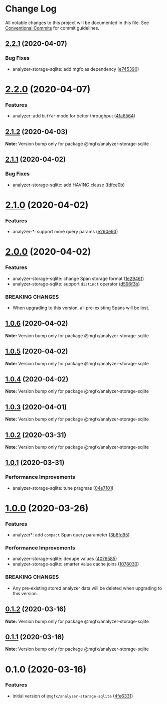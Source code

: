 # Change Log

All notable changes to this project will be documented in this file.
See [Conventional Commits](https://conventionalcommits.org) for commit guidelines.

## [2.2.1](https://github.com/ai-labs-team/mgFx/compare/@mgfx/analyzer-storage-sqlite@2.2.0...@mgfx/analyzer-storage-sqlite@2.2.1) (2020-04-07)


### Bug Fixes

* analyzer-storage-sqlite: add mgfx as dependency ([e745390](https://github.com/ai-labs-team/mgFx/commit/e745390))





# [2.2.0](https://github.com/ai-labs-team/mgFx/compare/@mgfx/analyzer-storage-sqlite@2.1.2...@mgfx/analyzer-storage-sqlite@2.2.0) (2020-04-07)


### Features

* analyzer: add `buffer` mode for better throughput ([41a6564](https://github.com/ai-labs-team/mgFx/commit/41a6564))





## [2.1.2](https://github.com/ai-labs-team/mgFx/compare/@mgfx/analyzer-storage-sqlite@2.1.1...@mgfx/analyzer-storage-sqlite@2.1.2) (2020-04-03)

**Note:** Version bump only for package @mgfx/analyzer-storage-sqlite





## [2.1.1](https://github.com/ai-labs-team/mgFx/compare/@mgfx/analyzer-storage-sqlite@2.1.0...@mgfx/analyzer-storage-sqlite@2.1.1) (2020-04-02)


### Bug Fixes

* analyzer-storage-sqlite: add HAVING clause ([fdfce0b](https://github.com/ai-labs-team/mgFx/commit/fdfce0b))





# [2.1.0](https://github.com/ai-labs-team/mgFx/compare/@mgfx/analyzer-storage-sqlite@2.0.0...@mgfx/analyzer-storage-sqlite@2.1.0) (2020-04-02)


### Features

* analyzer-*: support more query params ([e290e93](https://github.com/ai-labs-team/mgFx/commit/e290e93))





# [2.0.0](https://github.com/ai-labs-team/mgFx/compare/@mgfx/analyzer-storage-sqlite@1.0.6...@mgfx/analyzer-storage-sqlite@2.0.0) (2020-04-02)


### Features

* analyzer-storage-sqlite: change Span storage format ([1e2946f](https://github.com/ai-labs-team/mgFx/commit/1e2946f))
* analyzer-storage-sqlite: support `distinct` operator ([d596f3b](https://github.com/ai-labs-team/mgFx/commit/d596f3b))


### BREAKING CHANGES

* When upgrading to this version, all pre-existing Spans will be lost.





## [1.0.6](https://github.com/ai-labs-team/mgFx/compare/@mgfx/analyzer-storage-sqlite@1.0.5...@mgfx/analyzer-storage-sqlite@1.0.6) (2020-04-02)

**Note:** Version bump only for package @mgfx/analyzer-storage-sqlite





## [1.0.5](https://github.com/ai-labs-team/mgFx/compare/@mgfx/analyzer-storage-sqlite@1.0.4...@mgfx/analyzer-storage-sqlite@1.0.5) (2020-04-02)

**Note:** Version bump only for package @mgfx/analyzer-storage-sqlite





## [1.0.4](https://github.com/ai-labs-team/mgFx/compare/@mgfx/analyzer-storage-sqlite@1.0.3...@mgfx/analyzer-storage-sqlite@1.0.4) (2020-04-02)

**Note:** Version bump only for package @mgfx/analyzer-storage-sqlite





## [1.0.3](https://github.com/ai-labs-team/mgFx/compare/@mgfx/analyzer-storage-sqlite@1.0.2...@mgfx/analyzer-storage-sqlite@1.0.3) (2020-04-01)

**Note:** Version bump only for package @mgfx/analyzer-storage-sqlite





## [1.0.2](https://github.com/ai-labs-team/mgFx/compare/@mgfx/analyzer-storage-sqlite@1.0.1...@mgfx/analyzer-storage-sqlite@1.0.2) (2020-03-31)

**Note:** Version bump only for package @mgfx/analyzer-storage-sqlite





## [1.0.1](https://github.com/ai-labs-team/mgFx/compare/@mgfx/analyzer-storage-sqlite@1.0.0...@mgfx/analyzer-storage-sqlite@1.0.1) (2020-03-31)


### Performance Improvements

* analyzer-storage-sqlite: tune pragmas ([04e7101](https://github.com/ai-labs-team/mgFx/commit/04e7101))





# [1.0.0](https://github.com/ai-labs-team/mgFx/compare/@mgfx/analyzer-storage-sqlite@0.1.2...@mgfx/analyzer-storage-sqlite@1.0.0) (2020-03-26)


### Features

* analyzer*: add `compact` Span query parameter ([3b6fd95](https://github.com/ai-labs-team/mgFx/commit/3b6fd95))


### Performance Improvements

* analyzer-storage-sqlite: dedupe values ([4076585](https://github.com/ai-labs-team/mgFx/commit/4076585))
* analyzer-storage-sqlite: smarter value cache joins ([1078030](https://github.com/ai-labs-team/mgFx/commit/1078030))


### BREAKING CHANGES

* Any pre-existing stored analyzer data will be deleted when upgrading to this version.





## [0.1.2](https://github.com/ai-labs-team/mgFx/compare/@mgfx/analyzer-storage-sqlite@0.1.1...@mgfx/analyzer-storage-sqlite@0.1.2) (2020-03-16)

**Note:** Version bump only for package @mgfx/analyzer-storage-sqlite





## [0.1.1](https://github.com/ai-labs-team/mgFx/compare/@mgfx/analyzer-storage-sqlite@0.1.0...@mgfx/analyzer-storage-sqlite@0.1.1) (2020-03-16)

**Note:** Version bump only for package @mgfx/analyzer-storage-sqlite





# 0.1.0 (2020-03-16)


### Features

* initial version of `@mgfx/analyzer-storage-sqlite` ([4fe6331](https://github.com/ai-labs-team/mgFx/commit/4fe6331))
